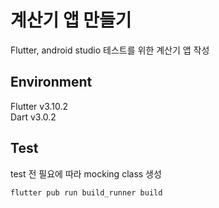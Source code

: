 # 계산기 앱 만들기

Flutter, android studio 테스트를 위한 계산기 앱 작성

## Environment

Flutter v3.10.2  
Dart v3.0.2

## Test

test 전 필요에 따라 mocking class 생성

```shell
flutter pub run build_runner build
```
